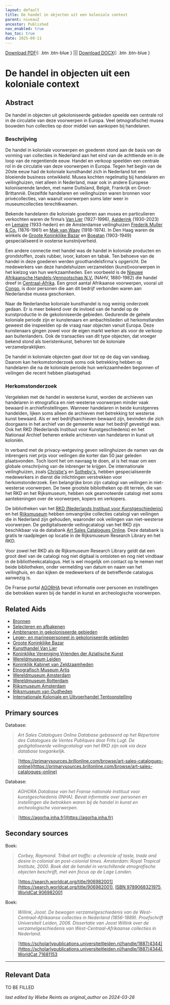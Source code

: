 ```yaml
---
layout: default
title: De handel in objecten uit een koloniale context
parent: niveau2
ancestor: Published
nav_enabled: true
has_toc: true
date: 2025-09-11
--- 
```



[Download PDF](https://raw.githubusercontent.com/colonial-heritage/research-guides-dev/refs/heads/main/EXPORTS/published/PDF/niveau2/Dutch/Trade.pdf){: .btn .btn-blue } |||    [Download DOCX](https://raw.githubusercontent.com/colonial-heritage/research-guides-dev/refs/heads/main/EXPORTS/published/DOCX/niveau2/Dutch/Trade.docx){: .btn .btn-blue }


# De handel in objecten uit een koloniale context


## Abstract

De handel in objecten uit gekoloniseerde gebieden speelde een centrale rol in de circulatie van deze voorwerpen in Europa. Veel (etnografische) musea bouwden hun collecties op door middel van aankopen bij handelaren.

### Beschrijving

De handel in koloniale voorwerpen en goederen stond aan de basis van de vorming van collecties in Nederland aan het eind van de achttiende en in de loop van de negentiende eeuw. Handel en verkoop speelden een centrale rol in de circulatie van deze voorwerpen in Europa. Tegen het begin van de 20ste eeuw had de koloniale kunsthandel zich in Nederland tot een bloeiende business ontwikkeld. Musea kochten regelmatig bij handelaren en veilinghuizen, niet alleen in Nederland, maar ook in andere Europese koloniserende landen, met name Duitsland, België, Frankrijk en Groot-Brittannië. Diezelfde handelaren en veilinghuizen waren bronnen voor privécollecties, van waaruit voorwerpen soms later weer in museumcollecties terechtkwamen.

Bekende handelaren die koloniale goederen aan musea en particulieren verkochten waren de firma’s [Van Lier](https://app.colonialcollections.nl/nl/research-aids/https%3A%2F%2Fn2t%252Enet%2Fark%3A%2F27023%2Fb4671e55ad5cca627bb7f16983388b7f) (1927-1996), [Aalderink](https://data.rkd.nl/artists/437058) (1930-2023) en [Lemaire](https://data.rkd.nl/artists/446005) (1933-heden) en de Amsterdamse veilinghuizen [Frederik Muller & Co.](https://www.wikidata.org/entity/Q18821838) (1876-1961) en [Mak van Waay](https://www.wikidata.org/entity/Q73900989) (1918-1974). In Den Haag waren de winkels de [Groote Koninklijke Bazar](https://app.colonialcollections.nl/nl/research-aids/https%3A%2F%2Fn2t%252Enet%2Fark%3A%2F27023%2F05a5c7a799263dcf493f0a7bdc2f525a) en [Boeatan](https://www.wikidata.org/entity/Q101082502) (1903-1949) gespecialiseerd in oosterse kunstnijverheid.

Een andere connectie met handel was de handel in koloniale producten en grondstoffen, zoals rubber, ivoor, katoen en tabak. Ten behoeve van de handel in deze goederen werden groothandelsfirma's opgericht. De medewerkers van deze handelshuizen verzamelden (kunst)voorwerpen in het kielzog van hun werkzaamheden. Een voorbeeld is de [Nieuwe Afrikaansche Handels-Vennootschap N.V.](https://www.wikidata.org/entity/Q2543001) (NAHV, 1880-1982) die handel dreef in [Centraal-Afrika](https://sws.geonames.org/7729886). Een groot aantal Afrikaanse voorwerpen, vooral uit [Congo](https://sws.geonames.org/203312), is door personen die aan dit bedrijf verbonden waren aan Nederlandse musea geschonken.

Naar de Nederlandse koloniale kunsthandel is nog weinig onderzoek gedaan. Er is meer bekend over de invloed van de handel op de kunstproductie in de gekoloniseerde gebieden. Gedurende de gehele koloniale periode zijn er kunstenaars en ambachtslieden uit herkomstlanden geweest die inspeelden op de vraag naar objecten vanuit Europa. Deze kunstenaars gingen zowel voor de eigen markt werken als voor de verkoop aan buitenlanders. Ook de transacties van dit type objecten, dat vroeger bekend stond als toeristenkunst, behoren tot de koloniale verzamelpraktijken.

De handel in koloniale objecten gaat door tot op de dag van vandaag. Daarom kan herkomstonderzoek soms ook betrekking hebben op handelaren die na de koloniale periode hun werkzaamheden begonnen of veilingen die recent hebben plaatsgehad.

### Herkomstonderzoek

Vergeleken met de handel in westerse kunst, worden de archieven van handelaren in etnografica en niet-westerse voorwerpen minder vaak bewaard in archiefinstellingen. Wanneer handelaren in beide kunstgenres handelden, lijken soms alleen de archieven met betrekking tot westerse kunst bewaard. Als er wel bedrijfsarchieven bewaard zijn, bevinden die zich doorgaans in het archief van de gemeente waar het bedrijf gevestigd was. Ook het RKD (Nederlands Instituut voor Kunstgeschiedenis) en het Nationaal Archief beheren enkele archieven van handelaren in kunst uit koloniën.

In verband met de privacy-wetgeving geven veilinghuizen de namen van de inbrengers niet prijs voor veilingen die korter dan 50 jaar geleden plaatsvonden. Toch loont het om navraag te doen, al is het maar om een globale omschrijving van de inbrenger te krijgen. De internationale veilinghuizen, zoals [Christie's](https://www.christies.com/) en [Sotheby's](https://www.sothebys.com/en/), hebben gespecialiseerde medewerkers in dienst die inlichtingen verstrekken voor herkomstonderzoek. Een belangrijke bron zijn catalogi van veilingen in niet-westerse voorwerpen. De twee grootste bibliotheken op dit terrein, die van het RKD en het Rijksmuseum, hebben ook geannoteerde catalogi met soms aantekeningen over de voorwerpen, kopers en verkopers.

De bibliotheken van het [RKD (Nederlands Instituut voor Kunstgeschiedenis)](https://rkd.nl/nl/explore/library) en het [Rijksmuseum](https://library.rijksmuseum.nl/cgi-bin/koha/opac-main.pl) hebben omvangrijke collecties catalogi van veilingen die in Nederland zijn gehouden, waaronder ook veilingen van niet-westerse voorwerpen. De gedigitaliseerde veilingcatalogi van het RKD zijn beschikbaar via de databank [Art Sales Catalogues Online](https://primarysources.brillonline.com/browse/art-sales-catalogues-online). Deze databank is gratis te raadplegen op locatie in de Rijksmuseum Research Library en het RKD.

Voor zowel het RKD als de Rijksmuseum Research Library geldt dat een groot deel van de catalogi nog niet digitaal is ontsloten en nog niet vindbaar in de bibliotheekcatalogus. Het is wel mogelijk om contact op te nemen met beide bibliotheken, onder vermelding van datum en naam van het veilinghuis, en dan kijken de medewerkers of de betreffende catalogus aanwezig is.

De Franse portal [AGORHA](https://agorha.inha.fr) bevat informatie over personen en instellingen die betrokken waren bij de handel in kunst en archeologische voorwerpen.


## Related Aids

 - [Bronnen](niveau1/Dutch/Bronnen_20240425.yml)  
 - [Selecteren en afbakenen](niveau1/Dutch/SelecterenEnAfbakenen_20240425.yml)  
 - [Ambtenaren in gekoloniseerde gebieden](niveau2/Dutch/Ambtenaren_20240320.yml)  
 - [Leger- en marinepersoneel in gekoloniseerde gebieden](niveau2/Dutch/LegerEnMarine_20240326.yml)  
 - [Groote Koninklijke Bazar](niveau3/Dutch/KoninklijkeBazar_20240313.yml)  
 - [Kunsthandel Van Lier](niveau3/Dutch/KunsthandelVanLier_20240313.yml)  
 - [Koninklijke Vereniging Vrienden der Aziatische Kunst](niveau3/Dutch/KVVAK_20240312.yml)  
 - [Wereldmuseum Leiden](niveau3/Dutch/WMLeiden_20240327.yml)  
 - [Koninklijk Kabinet van Zeldzaamheden](niveau3/Dutch/KKZ_20240313.yml)  
 - [Etnografisch Museum Artis](niveau3/Dutch/EMArtis_20240711.yml)  
 - [Wereldmuseum Amsterdam](niveau3/Dutch/WMAmsterdam_20240711.yml)  
 - [Wereldmuseum Rotterdam](niveau3/Dutch/WMRotterdam_20240822.yml)  
 - [Rijksmuseum Amsterdam](niveau3/Dutch/RijksmuseumAmsterdam_20241006.yml)  
 - [Rijksmuseum van Oudheden](niveau3/Dutch/RMO_20241106.yml)  
 - [Internationale Koloniale en Uitvoerhandel Tentoonstelling](niveau3/Dutch/Wereldtentoonstelling1883_202550304.yml)  

## Primary sources

Database:
  > *Art Sales Catalogues Online*
  > _Database gebaseerd op het Répertoire des Catalogues de Ventes Publiques door Frits Lugt. De gedigitaliseerde veilingcatalogi van het RKD zijn ook via deze database toegankelijk._  

  > [https://primarysources.brillonline.com/browse/art-sales-catalogues-online](https://primarysources.brillonline.com/browse/art-sales-catalogues-online)

Database:
  > *AGHORA*
  > _Database van het Franse nationale instituut voor kunstgeschiedenis (INHA). Bevat informatie over personen en instellingen die betrokken waren bij de handel in kunst en archeologische voorwerpen._  

  > [https://agorha.inha.fr](https://agorha.inha.fr)

## Secondary sources

Boek:
  > *Corbey, Raymond. Tribal art traffic: a chronicle of taste, trade and desire in colonial an post-colonial times. Amsterdam: Royal Tropical Institute, 2000.*
  > _Boek dat de handel in verschillende etnografische objecten beschrijft, met een focus op de Lage Landen._  

  > [https://search.worldcat.org/title/906982001](https://search.worldcat.org/title/906982001), [ISBN 9789068321975](https://isbnsearch.org/isbn/9789068321975), [WorldCat 906982001](https://search.worldcat.org/title/906982001)

Boek:
  > *Willink, Joost. De bewogen verzamelgeschiedenis van de West-Centraal-Afrikaanse collecties in Nederland (1856-1889). Proefschrift Universiteit Leiden, 2006.*
  > _Dissertatie van Joost Willink over de verzamelgeschiedenis van West-Centraal-Afrikaanse collecties in Nederland._  

  > [https://scholarlypublications.universiteitleiden.nl/handle/1887/4344](https://scholarlypublications.universiteitleiden.nl/handle/1887/4344), [WorldCat 71681153](https://search.worldcat.org/title/71681153)



---
## Relevant Data 
TO BE FILLED

_last edited by Wiebe Reints as original_author on 2024-03-26_
        